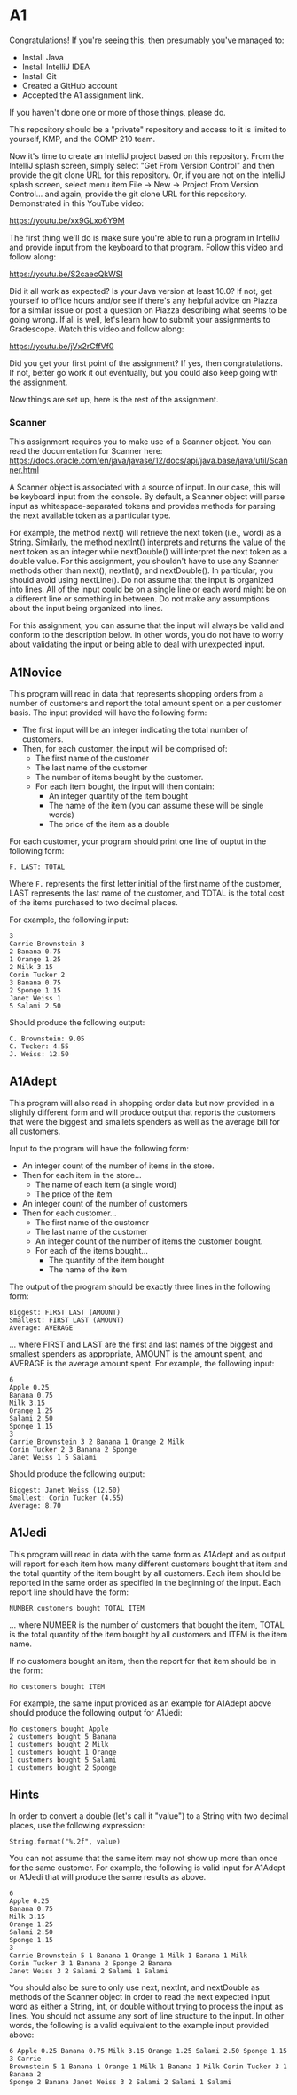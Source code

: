 # A1

Congratulations! If you're seeing this, then presumably you've managed to:
* Install Java
* Install IntelliJ IDEA
* Install Git
* Created a GitHub account
* Accepted the A1 assignment link.

If you haven't done one or more of those things, please do.

This repository should be a "private" repository and access to it is limited to yourself, KMP, and the COMP 210 team. 

Now it's time to create an IntelliJ project based on this repository. From the IntelliJ splash screen, simply select "Get From Version Control" and then provide the git clone URL for this repository. Or, if you are not on the IntelliJ splash screen, select menu item File -> New -> Project From Version Control... and again, provide the git clone URL for this repository. Demonstrated in this YouTube video:

https://youtu.be/xx9GLxo6Y9M

The first thing we'll do is make sure you're able to run a program in IntelliJ and provide input from the keyboard to that program. Follow this video and follow along:

https://youtu.be/S2caecQkWSI

Did it all work as expected? Is your Java version at least 10.0? If not, get yourself to office hours and/or see if there's any helpful advice on Piazza for a similar issue or post a question on Piazza describing what seems to be going wrong. If all is well, let's learn how to submit your assignments to Gradescope. Watch this video and follow along:

https://youtu.be/jVx2rCffVf0

Did you get your first point of the assignment? If yes, then congratulations. If not, better go work it out eventually, but you could also keep going with the assignment.

Now things are set up, here is the rest of the assignment.

### Scanner

This assignment requires you to make use of a Scanner object. You can read the documentation for Scanner here: https://docs.oracle.com/en/java/javase/12/docs/api/java.base/java/util/Scanner.html

A Scanner object is associated with a source of input. In our case, this will be keyboard input from the console. By default, a Scanner object will parse input as whitespace-separated tokens and provides methods for parsing the next available token as a particular type.

For example, the method next() will retrieve the next token (i.e., word) as a String. Similarly, the method nextInt() interprets and returns the value of the next token as an integer while nextDouble() will interpret the next token as a double value. For this assignment, you shouldn't have to use any Scanner methods other than next(), nextInt(), and nextDouble(). In particular, you should avoid using nextLine(). Do not assume that the input is organized into lines. All of the input could be on a single line or each word might be on a different line or something in between. Do not make any assumptions about the input being organized into lines. 

For this assignment, you can assume that the input will always be valid and conform to the description below. In other words, you do not have to worry about validating the input or being able to deal with unexpected input.

## A1Novice

This program will read in data that represents shopping orders from a number of customers and report the total amount spent on a per customer basis. The input provided will have the following form:

* The first input will be an integer indicating the total number of customers.
* Then, for each customer, the input will be comprised of:
  * The first name of the customer
  * The last name of the customer
  * The number of items bought by the customer.
  * For each item bought, the input will then contain:
    * An integer quantity of the item bought
    * The name of the item (you can assume these will be single words)
    * The price of the item as a double

For each customer, your program should print one line of ouptut in the following form:

```
F. LAST: TOTAL
```

Where ```F.``` represents the first letter initial of the first name of the customer, LAST represents the last name of the customer, and TOTAL is the total cost of the items purchased to two decimal places.

For example, the following input:

```
3
Carrie Brownstein 3
2 Banana 0.75
1 Orange 1.25
2 Milk 3.15
Corin Tucker 2
3 Banana 0.75
2 Sponge 1.15
Janet Weiss 1
5 Salami 2.50
```

Should produce the following output:

```
C. Brownstein: 9.05
C. Tucker: 4.55
J. Weiss: 12.50
```

## A1Adept

This program will also read in shopping order data but now provided in a slightly different form and will produce output that reports the customers that were the biggest and smallets spenders as well as the average bill for all customers. 

Input to the program will have the following form:

* An integer count of the number of items in the store.
* Then for each item in the store...
  * The name of each item (a single word)
  * The price of the item
* An integer count of the number of customers
* Then for each customer...
  * The first name of the customer
  * The last name of the customer
  * An integer count of the number of items the customer bought.
  * For each of the items bought...
    * The quantity of the item bought
    * The name of the item
    
The output of the program should be exactly three lines in the following form:

```
Biggest: FIRST LAST (AMOUNT)
Smallest: FIRST LAST (AMOUNT)
Average: AVERAGE
```

... where FIRST and LAST are the first and last names of the biggest and smallest spenders as appropriate, AMOUNT is the amount spent, and AVERAGE is the average amount spent. For example, the following input:

```
6
Apple 0.25
Banana 0.75
Milk 3.15
Orange 1.25
Salami 2.50
Sponge 1.15
3 
Carrie Brownstein 3 2 Banana 1 Orange 2 Milk
Corin Tucker 2 3 Banana 2 Sponge
Janet Weiss 1 5 Salami
```

Should produce the following output:

```
Biggest: Janet Weiss (12.50)
Smallest: Corin Tucker (4.55)
Average: 8.70
```

## A1Jedi

This program will read in data with the same form as A1Adept and as output will report for each item how many different customers bought that item and the total quantity of the item bought by all customers. Each item should be reported in the same order as specified in the beginning of the input. Each report line should have the form:

```
NUMBER customers bought TOTAL ITEM
```

... where NUMBER is the number of customers that bought the item, TOTAL is the total quantity of the item bought by all customers and ITEM is the item name.

If no customers bought an item, then the report for that item should be in the form:

```
No customers bought ITEM
```

For example, the same input provided as an example for A1Adept above should produce the following output for A1Jedi:

```
No customers bought Apple
2 customers bought 5 Banana
1 customers bought 2 Milk
1 customers bought 1 Orange
1 customers bought 5 Salami
1 customers bought 2 Sponge
```

## Hints

In order to convert a double (let's call it "value") to a String with two decimal places, use the following expression:

```
String.format("%.2f", value)
```

You can not assume that the same item may not show up more than once for the same customer. For example, the following is valid input for A1Adept or A1Jedi that will produce the same results as above.

```
6
Apple 0.25
Banana 0.75
Milk 3.15
Orange 1.25
Salami 2.50
Sponge 1.15
3 
Carrie Brownstein 5 1 Banana 1 Orange 1 Milk 1 Banana 1 Milk
Corin Tucker 3 1 Banana 2 Sponge 2 Banana
Janet Weiss 3 2 Salami 2 Salami 1 Salami
```

You should also be sure to only use next, nextInt, and nextDouble as methods of the Scanner object in order to read the next expected input word as either a String, int, or double without trying to process the input as lines. You should not assume any sort of line structure to the input. In other words, the following is a valid equivalent to the example input provided above:

```
6 Apple 0.25 Banana 0.75 Milk 3.15 Orange 1.25 Salami 2.50 Sponge 1.15 3 Carrie 
Brownstein 5 1 Banana 1 Orange 1 Milk 1 Banana 1 Milk Corin Tucker 3 1 Banana 2 
Sponge 2 Banana Janet Weiss 3 2 Salami 2 Salami 1 Salami
```



